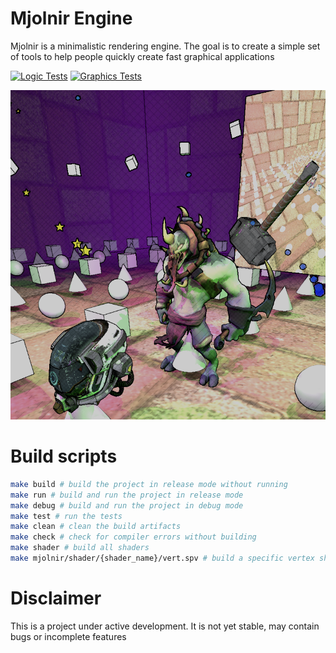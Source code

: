 # Mjolnir Engine

Mjolnir is a minimalistic rendering engine. The goal is to create a simple set of tools to help people quickly create fast graphical applications

[![Logic Tests](https://github.com/hucancode/mjolnir/actions/workflows/logic-test.yml/badge.svg)](https://github.com/hucancode/mjolnir/actions/workflows/logic-test.yml)
[![Graphics Tests](https://github.com/hucancode/mjolnir/actions/workflows/visual-test.yml/badge.svg)](https://github.com/hucancode/mjolnir/actions/workflows/visual-test.yml)

![](./readme/render-target.png)

# Build scripts
```sh
make build # build the project in release mode without running
make run # build and run the project in release mode
make debug # build and run the project in debug mode
make test # run the tests
make clean # clean the build artifacts
make check # check for compiler errors without building
make shader # build all shaders
make mjolnir/shader/{shader_name}/vert.spv # build a specific vertex shader, use frag.spv for fragment shader
```

# Disclaimer

This is a project under active development. It is not yet stable, may contain bugs or incomplete features
